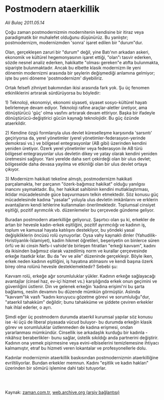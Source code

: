 # Postmodern ataerkillik

*Ali Bulaç 2011.05.14*

<td class="columnist-detail">
<p>Çoğu zaman postmodernizmin modernitenin kendisine bir itiraz veya paradigmatik bir muhalefet olduğunu düşünürüz. Bu yanlıştır; postmodernizm, modernizmden 'sonra' işaret edilen bir "durum"dur.</p>
<p>
<div id="haberMetinDiv">
<p>Olan, gerçekleşen zaruri bir "durum" değil, yine Batı'nın arkadan askeri, ekonomik ve kültürel hegemonyasının işaret ettiği, "olan"ı tasvir ederken, sözde nesnel analiz ederken, hakikatte "olması gereken"e atıfta bulunmakta, siparişte bulunmaktadır. Ancak bu elbette klasik modernizm ile yeni dönemin modernizmi arasında bir şeylerin değişmediği anlamına gelmiyor; işte bu yeni döneme 'postmodernizm' diyebiliriz.
<p>Ortak felsefi zihniyet bakımından ikisi arasında fark yok. Şu üç fenomen etkinliklerini artırarak sürdürüyorsa bu böyledir:
<p>1) Teknoloji, ekonomiyi, ekonomi siyaseti, siyaset sosyo-kültürel hayatı belirlemeye devam ediyor. Teknoloji rafine araçlar-aletler üretiyor, ama dönüştürücü 'güç' olma vasfını artırarak devam ettiriyor. Başka bir ifadeyle dönüştürücü-değiştirici gücün kaynağı teknolojidir. Bu güç özünde ataerkildir.
<p>2) Kendine özgü formlarıyla ulus devlet küreselleşme karşısında 'sarsıntı' geçiriyorsa da, yerel yönetimler (yerel yönetimler-federasyon-yerinde demokrasi vs.) ve bölgesel entegrasyonlar (AB gibi) üzerinden kendini yeniden üretiyor. Özerk yerel yönetimler veya federasyon ile AB türü bölgesel entegrasyonlar ulus devletin dikey ve yatay olarak kendini yeniden üretmesini sağlıyor. Yani yerelde daha sert çekirdeği olan bir ulus devlet; bölgeselde daha devasa yayılma ve etkinliği olan bir ulus devlet ortaya çıkıyor.
<p>3) Modernizm hakikati tekeline almıştı, postmodernizm hakikati parçalamakta, her parçanın "özerk-bağımsız hakikat" olduğu yanılgısı inancını yaymaktadır. Bu, her hakikat sahibinin kendini mutlaklaştırması, iktidar mücadelesinde güce başvurmasını telkin etmektedir. Söz konusu güç mücadelesinde kadına "yasalar" yoluyla ulus devletin imkânlarını ve erklerin avantajlarını kendi lehlerine kullanmaları önerilmektedir. Toplumsal cinsiyet eşitliği, pozitif ayrımcılık vb. düzenlemeler bu çerçevede gündeme geliyor.
<p>Buradan postmodern ataerkilliğe geliyoruz. Şaşırtıcı olan şu ki, erkekler de artan bir hevesle kadın-erkek eşitliğini, pozitif ayrımcılığı ve kadının iş, toplum ve kamusal hayata katılışını destekliyor, bu yöndeki yasal değişikliklerin öncüsü rolü oynuyorlar. Oysa vahy kaynaklı dinler (Yahudilik-Hıristiyanlık-İslamiyet), kadim hikmet öğretileri, beşeriyetin on binlerce süren örfü ve iki cinsin Nefs-i vahide'de birleşen fıtratları "erkeği kavvam", kadını da ikisinden bağımsız olarak vazedilmiş norm ve kurallar çerçevesinde erkeğe itaatkâr kılar. Bu da "ev ve aile" düzeninde gerçekleşir. Böyle iken, erkek neden kadının eşitliğini, iş hayatına atılmasını ve kendi başına özerk birey olma rolünü hevesle desteklemektedir? Sebebi şu:
<p>Kavvam rolü, erkeğe ağır sorumluluklar yükler. Kadının erkeğe sağlayacağı avantajlar (cinsel haz, ev-içi hizmet vs.) karşılığında erkek onun geçimini ve güvenliğini üstlenir. Din ve gelenek erkeğin 'kadına erişimi'ni bu şarta bağlamış, neslin devamını bu düzende mümkün görmüştür. Aslında "kavvam"lık vasfı "kadını koruyucu gözetme görevi ve sorumluluğu"dur, "ataerkil tahakküm" değildir; bunu tahakküme ve şiddete çeviren erkekler hak ihlal ederler, o ayrı.
<p>Şimdi eğer üç postmodern durumda ataerkil kurumsal yapılar söz konusu ise -ki üçü de liberal piyasada vücud buluyor- bu durumda erkeğin klasik görev ve sorumluluklar üstlenmeden de kadına erişmesi, ondan yararlanması mümkündür. Cinsellik ise arkadaşlık kurduğu bir kadınla -nikâhsız beraberlikler- bunu sağlar, üstelik sıkıldığı anda partnerini değiştirir. Kadının ona yemek pişirmesine veya evini-elbiselerini temizlemesine ihtiyacı kalmamıştır, etraf bu hizmeti veren lokantalar ve profesyonellerle dolu.
<p>Kadınlar modernizmin ataerkillik baskısından postmodernizmin ataerkilliğine evriltiliyorlar. Bundan erkekler memnun. Kadını "eşitlik ve kadın hakları" üzerinden bir sömürü işlemine dahi tabi tutuyorlar. </p></p></p></p></p></p></p></p></p></div>
</p>


<p><br>
		 </br></p></td>

Kaynak: [zaman.com.tr](http://zaman.com.tr/yazar.do?yazino=1133989), [web.archive.org (arşiv bağlantısı)](http://web.archive.org/web/20110916064305/http://www.zaman.com.tr:80/yazar.do?yazino=1133989)
